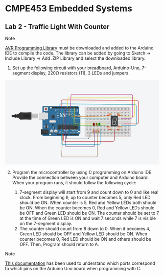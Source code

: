 # CMPE453 Embedded Systems

## Lab 2 - Traffic Light With Counter

> [!NOTE]
> [AVR Programming Library](https://github.com/hexagon5un/AVR-Programming/tree/master/AVR-Programming-Library) must be 
downloaded and added to the Arduino IDE to compile the code. The library can be added by going to 
Sketch -> Include Library -> Add .ZIP Library and select the downloaded library.

1.  Set up the following circuit with your breadboard, Arduino-Uno, 7-segment
display, 220Ω resistors (11), 3 LEDs and jumpers.

![Figure 1 - Circuit](https://github.com/fsaltunyuva/CMPE453-Lab2-TrafficLightWithCounter/blob/main/README%20Figures/Circuit.png)

2. Program the microcontroller by using C programming on Arduino IDE.
Provide	the	connection between your computer and Arduino board. When
your program runs, it should follow the following cycle:

    1. 7-segment display will start from 9 and count down to 0 and like real clock.
From beginning 9, up to	counter	becomes	5, only Red	LED	should be ON.
When counter is 5, Red and Yellow LEDs both should be ON. When the
counter	becomes	0, Red and Yellow LEDs should be OFF and Green LED
should be ON. The counter should be set to 7 at the time of Green LED is ON
and wait 7 seconds while 7 is visible on the 7-segment display.
    2. The counter should count from 8	down to	0.	When it	becomes	4, Green LED
should be OFF and Yellow LED should	be ON. When	counter	becomes	0,	Red
LED should be ON and others should be OFF. Then, Program should return
to A.
  
> [!NOTE]
> [This documentation](https://docs.arduino.cc/retired/hacking/software/PortManipulation/) has been used to understand which ports correspond to which pins on the Arduino Uno board when programming with C.
